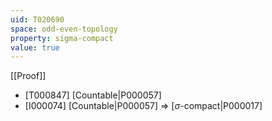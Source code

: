 ```yaml
---
uid: T020690
space: odd-even-topology
property: sigma-compact
value: true
---
```

[[Proof]]

* [T000847] [Countable|P000057]
* [I000074] [Countable|P000057] => [$\sigma$-compact|P000017]

